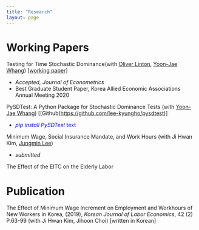```yaml
---
title: "Research"
layout: page
---
```


# **Working Papers**

Testing for Time Stochastic Dominance(with [Oliver Linton](https://obl20.com/), [Yoon-Jae Whang](https://sites.google.com/site/whangyjhomepage/)) [[working paper](https://ideas.repec.org/p/cam/camdae/20121.html)]

- *Accepted, Journal of Econometrics*
- Best Graduate Student Paper, Korea Allied Economic Associations Annual Meeting 2020

PySDTest: A Python Package for Stochastic Dominance Tests (with [Yoon-Jae Whang](https://sites.google.com/site/whangyjhomepage/)) [[Github(https://github.com/lee-kyungho/pysdtest)]

- <span style="color:blue"> *pip install PySDTest* text</span>

Minimum Wage, Social Insurance Mandate, and Work Hours (with Ji Hwan Kim, [Jungmin Lee](https://sites.google.com/view/jungminlee71/))

- *submitted*

The Effect of the EITC on the Elderly Labor

# **Publication**

The Effect of Minimum Wage Increment on Employment and Workhours of New Workers in Korea, (2019), *Korean Journal of Labor Economics*, 42 (2) P.63-99 
(with Ji Hwan Kim, Jihoon Choi) [written in Korean]
